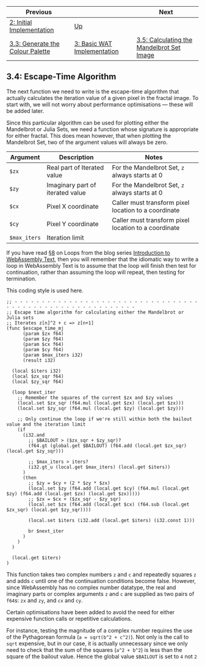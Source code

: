| Previous | | Next
|---|---|---
| [2: Initial Implementation](../../02%20Initial%20Implementation/README.md) | [Up](../README.md) | 
| [3.3: Generate the Colour Palette](../03/README.md) | [3: Basic WAT Implementation](../README.md) | [3.5: Calculating the Mandelbrot Set Image](../05/README.md)

## 3.4: Escape-Time Algorithm

The next function we need to write is the escape-time algorithm that actually calculates the iteration value of a given pixel in the fractal image.  To start with, we will not worry about performance optimisations &mdash; these will be added later.

Since this particular algorithm can be used for plotting either the Mandelbrot or Julia Sets, we need a function whose signature is appropriate for either fractal.  This does mean however, that when plotting the Mandelbrot Set, two of the argument values will always be zero.

| Argument | Description | Notes
|---|---|---
| `$zx` | Real part of Iterated value | For the Mandelbrot Set, `z` always starts at 0
| `$zy` | Imaginary part of iterated value | For the Mandelbrot Set, `z` always starts at 0
| `$cx` | Pixel X coordinate | Caller must transform pixel location to a coordinate
| `$cy` | Pixel Y coordinate | Caller must transform pixel location to a coordinate
| `$max_iters` | Iteration limit |

If you have read [§8](Introduction%20to%20WebAssembly%20Text/08/README.md) on Loops from the blog series [Introduction to WebAssembly Text](Introduction%20to%20WebAssembly%20Text/README.md), then you will remember that the idiomatic way to write a loop in WebAssembly Text is to assume that the loop will finish then test for continuation, rather than assuming the loop will repeat, then testing for termination.

This coding style is used here.

```wat
;; - - - - - - - - - - - - - - - - - - - - - - - - - - - - - - - - - - - - - - - - - - - - - - - - - - - - - - - - - -
;; Escape time algorithm for calculating either the Mandelbrot or Julia sets
;; Iterates z[n]^2 + c => z[n+1]
(func $escape_time_mj
      (param $zx f64)
      (param $zy f64)
      (param $cx f64)
      (param $cy f64)
      (param $max_iters i32)
      (result i32)

  (local $iters i32)
  (local $zx_sqr f64)
  (local $zy_sqr f64)

  (loop $next_iter
    ;; Remember the squares of the current $zx and $zy values
    (local.set $zx_sqr (f64.mul (local.get $zx) (local.get $zx)))
    (local.set $zy_sqr (f64.mul (local.get $zy) (local.get $zy)))

    ;; Only continue the loop if we're still within both the bailout value and the iteration limit
    (if
      (i32.and
        ;; $BAILOUT > ($zx_sqr + $zy_sqr)?
        (f64.gt (global.get $BAILOUT) (f64.add (local.get $zx_sqr) (local.get $zy_sqr)))
        
        ;; $max_iters > iters?
        (i32.gt_u (local.get $max_iters) (local.get $iters))
      )
      (then
        ;; $zy = $cy + (2 * $zy * $zx)
        (local.set $zy (f64.add (local.get $cy) (f64.mul (local.get $zy) (f64.add (local.get $zx) (local.get $zx)))))
        ;; $zx = $cx + ($zx_sqr - $zy_sqr)
        (local.set $zx (f64.add (local.get $cx) (f64.sub (local.get $zx_sqr) (local.get $zy_sqr))))
        
        (local.set $iters (i32.add (local.get $iters) (i32.const 1)))
        
        br $next_iter
      )
    )
  )
  
  (local.get $iters)
)
```

This function takes two complex numbers `z` and `c` and repeatedly squares `z` and adds `c` until one of the continuation conditions become false.  However, since WebAssembly has no complex number datatype, the real and imaginary parts or complex arguments `z` and `c` are supplied as two pairs of `f64`s: `zx` and `zy`, and `cx` and `cy`.

Certain optimisations have been added to avoid the need for either expensive function calls or repetitive calculations.

For instance, testing the magnitude of a complex number requires the use of the Pythagorean formula (`a = sqrt(b^2 + c^2)`).  Not only is the call to `sqrt` expensive, but in our case, it is actually unnecessary since we only need to check that the sum of the squares (`a^2 + b^2`) is less than the square of the bailout value.  Hence the global value `$BAILOUT` is set to `4` not `2`
